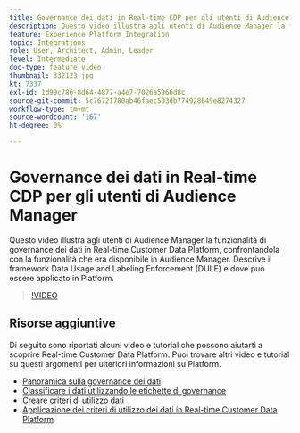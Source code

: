 ```yaml
---
title: Governance dei dati in Real-time CDP per gli utenti di Audience Manager
description: Questo video illustra agli utenti di Audience Manager la funzionalità di governance dei dati in Real-time Customer Data Platform, confrontandola con la funzionalità che era disponibile in Audience Manager. Descrive il framework Data Usage and Labeling Enforcement (DULE) e dove può essere applicato in Platform.
feature: Experience Platform Integration
topic: Integrations
role: User, Architect, Admin, Leader
level: Intermediate
doc-type: feature video
thumbnail: 332123.jpg
kt: 7337
exl-id: 1d99c786-8d64-4877-a4e7-7026a5966d8c
source-git-commit: 5c76721780ab46faec503db774928649e8274327
workflow-type: tm+mt
source-wordcount: '167'
ht-degree: 0%

---
```


# Governance dei dati in Real-time CDP per gli utenti di Audience Manager

Questo video illustra agli utenti di Audience Manager la funzionalità di governance dei dati in Real-time Customer Data Platform, confrontandola con la funzionalità che era disponibile in Audience Manager. Descrive il framework Data Usage and Labeling Enforcement (DULE) e dove può essere applicato in Platform.

>[!VIDEO](https://video.tv.adobe.com/v/3410873/?quality=12&learn=on&captions=ita)

## Risorse aggiuntive

Di seguito sono riportati alcuni video e tutorial che possono aiutarti a scoprire Real-time Customer Data Platform. Puoi trovare altri video e tutorial su questi argomenti per ulteriori informazioni su Platform.

* [Panoramica sulla governance dei dati](https://experienceleague.adobe.com/docs/platform-learn/tutorials/data-governance/understanding-data-governance.html?lang=it#data-governance)
* [Classificare i dati utilizzando le etichette di governance](https://experienceleague.adobe.com/docs/platform-learn/tutorials/data-governance/classify-data-using-governance-labels.html?lang=it#data-governance)
* [Creare criteri di utilizzo dati](https://experienceleague.adobe.com/docs/platform-learn/tutorials/data-governance/create-data-usage-policies.html?lang=it#data-governance)
* [Applicazione dei criteri di utilizzo dei dati in Real-time Customer Data Platform](https://experienceleague.adobe.com/docs/platform-learn/tutorials/data-governance/enforce-data-usage-policies-in-real-time-cdp.html?lang=it#data-governance)
